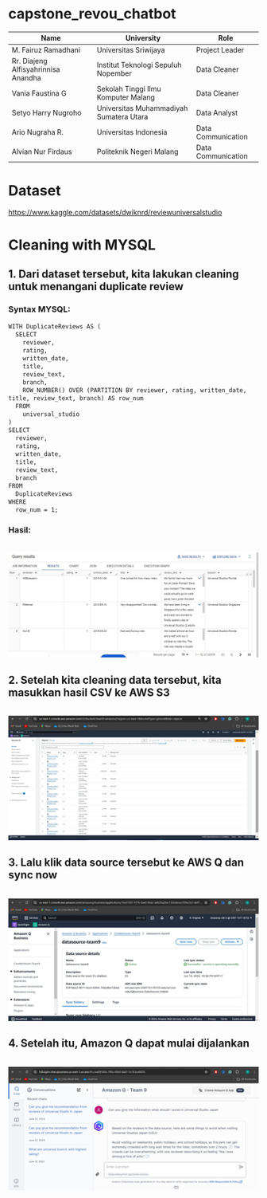 # capstone_revou_chatbot

| Name           | University       | Role     |
| ---            | ---        | ----------|
| M. Fairuz Ramadhani | Universitas  Sriwijaya | Project Leader |
| Rr. Diajeng Alfisyahrinnisa Anandha | Institut Teknologi Sepuluh Nopember | Data Cleaner |
| Vania Faustina G | Sekolah Tinggi Ilmu Komputer Malang | Data Cleaner |
| Setyo Harry Nugroho | Universitas Muhammadiyah Sumatera Utara  | Data Analyst |
| Ario Nugraha R. | Universitas Indonesia | Data Communication |
| Alvian Nur Firdaus | Politeknik Negeri Malang | Data Communication |


# Dataset
https://www.kaggle.com/datasets/dwiknrd/reviewuniversalstudio

# Cleaning with MYSQL

## 1. Dari dataset tersebut, kita lakukan cleaning untuk menangani duplicate review

### Syntax MYSQL:

```
WITH DuplicateReviews AS (
  SELECT
    reviewer,
    rating,
    written_date,
    title,
    review_text,
    branch,
    ROW_NUMBER() OVER (PARTITION BY reviewer, rating, written_date, title, review_text, branch) AS row_num
  FROM
    universal_studio
)
SELECT
  reviewer,
  rating,
  written_date,
  title,
  review_text,
  branch
FROM
  DuplicateReviews
WHERE
  row_num = 1;
```

### Hasil:
<br>![1](./img/img1.jpeg)</br>

## 2. Setelah kita cleaning data tersebut, kita masukkan hasil CSV ke AWS S3

<br>![2](./img/img2.jpeg)</br>

## 3. Lalu klik data source tersebut ke AWS Q dan sync now

<br>![3](./img/img3.jpeg)</br>

## 4. Setelah itu, Amazon Q dapat mulai dijalankan

<br>![4](./img/img4.jpeg)</br>